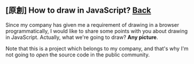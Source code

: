 ## [原創] How to draw in JavaScript? [Back](./../post.md)

Since my company has given me a requirement of drawing in a browser programmatically, I would like to share some points with you about drawing in JavaScript. Actually, what we're going to draw? **Any picture**.

Note that this is a project which belongs to my company, and that's why I'm not going to *open* the source code in the public community.

